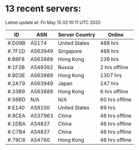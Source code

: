 # 13 recent servers:

Latest update at: Fri May 15 02:10:11 UTC 2020

| ID | ASN | Server Country | Online |
| -- | --- | -------------- | ------ |
| #.D09B | AS174 | United States | 488 hrs |
| #.7F1D | AS63949 | Singapore | 488 hrs |
| #.B6F8 | AS63888 | Hong Kong | 239 hrs |
| #.1F2B | AS49392 | Russia | 2 hrs offline |
| #.BD3E | AS63888 | Hong Kong | 1307 hrs |
| #.2A79 | AS63949 | Japan | 147 hrs |
| #.33B9 | AS63888 | Hong Kong | 6 hrs offline |
| #.56BD | N/A | N/A | 60 hrs offline |
| #.E140 | AS8100 | United States | 89 hrs |
| #.8CEA | AS37963 | China | 46 hrs offline |
| #.1DBA | AS4837 | China | 46 hrs offline |
| #.C7B4 | AS4837 | China | 46 hrs offline |
| #.79C6 | AS4760 | Hong Kong | 46 hrs offline |

